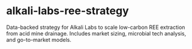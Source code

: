 # alkali-labs-ree-strategy
Data-backed strategy for Alkali Labs to scale low-carbon REE extraction from acid mine drainage. Includes market sizing, microbial tech analysis, and go-to-market models.
